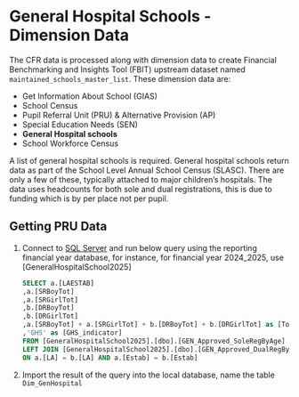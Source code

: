# General Hospital Schools - Dimension Data

The CFR data is processed along with dimension data to create Financial Benchmarking and Insights Tool (FBIT) upstream dataset named `maintained_schools_master_list`. These dimension data are:

- Get Information About School (GIAS)
- School Census
- Pupil Referral Unit (PRU) & Alternative Provision (AP)
- Special Education Needs (SEN)
- **General Hospital schools**
- School Workforce Census

A list of general hospital schools is required. General hospital schools return data as part of the School Level Annual School Census (SLASC). There are only a few of these, typically attached to major children’s hospitals.  The data uses headcounts for both sole and dual registrations, this is due to funding which is by per place not per pupil.  

## Getting PRU Data

1. Connect to [SQL Server](https://educationgovuk.sharepoint.com/:w:/r/sites/DfEFinancialBenchmarking/_layouts/15/Doc.aspx?sourcedoc=%7BA47507F6-2C23-487A-98EC-0B6C75A7471A%7D&file=CFR%20source%20data%20access%20request.docx&action=default&mobileredirect=true) and run below query using the reporting financial year database, for instance, for financial year 2024_2025, use [GeneralHospitalSchool2025]

    ```sql
    SELECT a.[LAESTAB]
    ,a.[SRBoyTot]
    ,a.[SRGirlTot]
    ,b.[DRBoyTot]
    ,b.[DRGirlTot]
    ,a.[SRBoyTot] + a.[SRGirlTot] + b.[DRBoyTot] + b.[DRGirlTot] as [TotalHeadcount]
    ,'GHS' as [GHS_indicator] 
    FROM [GeneralHospitalSchool2025].[dbo].[GEN_Approved_SoleRegByAge] as a
    LEFT JOIN [GeneralHospitalSchool2025].[dbo].[GEN_Approved_DualRegByAge] as b
    ON a.[LA] = b.[LA] AND a.[Estab] = b.[Estab]
    ```

2. Import the result of the query into the local database, name the table `Dim_GenHospital`
